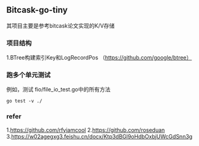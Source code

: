 
## Bitcask-go-tiny  
其项目主要是参考bitcask论文实现的K/V存储    


### 项目结构    
1.BTree构建索引Key和LogRecordPos （https://github.com/google/btree）


### 跑多个单元测试
例如，测试 fio/file_io_test.go中的所有方法 
```shell
go test -v ./
```


### refer
1.https://github.com/rfyiamcool 
2.https://github.com/roseduan       
3.https://w02agegxg3.feishu.cn/docx/Ktp3dBGl9oHdbOxbjUWcGdSnn3g 



